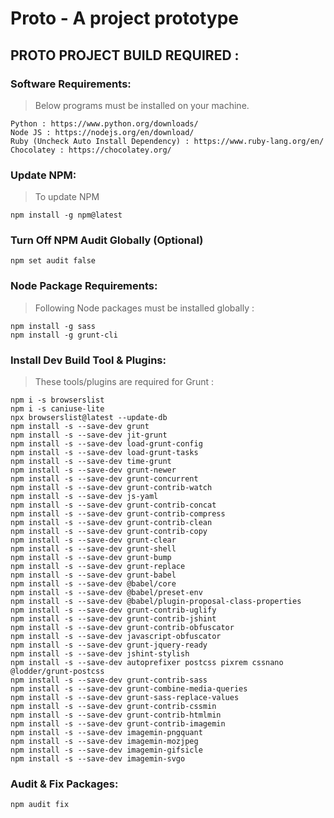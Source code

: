 # Proto - A project prototype
## PROTO PROJECT BUILD REQUIRED :
### Software Requirements:
> Below programs must be installed on your machine.

	Python : https://www.python.org/downloads/
	Node JS : https://nodejs.org/en/download/
	Ruby (Uncheck Auto Install Dependency) : https://www.ruby-lang.org/en/
	Chocolatey : https://chocolatey.org/

### Update NPM:
> To update NPM

	npm install -g npm@latest

### Turn Off NPM Audit Globally (Optional)
	npm set audit false

### Node Package Requirements:
> Following Node packages must be installed globally :

	npm install -g sass
	npm install -g grunt-cli

### Install Dev Build Tool & Plugins:
> These tools/plugins are required for Grunt :

	npm i -s browserslist
	npm i -s caniuse-lite
	npx browserslist@latest --update-db
	npm install -s --save-dev grunt
	npm install -s --save-dev jit-grunt
	npm install -s --save-dev load-grunt-config
	npm install -s --save-dev load-grunt-tasks
	npm install -s --save-dev time-grunt
	npm install -s --save-dev grunt-newer
	npm install -s --save-dev grunt-concurrent
	npm install -s --save-dev grunt-contrib-watch
	npm install -s --save-dev js-yaml
	npm install -s --save-dev grunt-contrib-concat
	npm install -s --save-dev grunt-contrib-compress
	npm install -s --save-dev grunt-contrib-clean
	npm install -s --save-dev grunt-contrib-copy
	npm install -s --save-dev grunt-clear
	npm install -s --save-dev grunt-shell
	npm install -s --save-dev grunt-bump
	npm install -s --save-dev grunt-replace
	npm install -s --save-dev grunt-babel
	npm install -s --save-dev @babel/core
	npm install -s --save-dev @babel/preset-env
	npm install -s --save-dev @babel/plugin-proposal-class-properties
	npm install -s --save-dev grunt-contrib-uglify
	npm install -s --save-dev grunt-contrib-jshint
	npm install -s --save-dev grunt-contrib-obfuscator
	npm install -s --save-dev javascript-obfuscator
	npm install -s --save-dev grunt-jquery-ready
	npm install -s --save-dev jshint-stylish
	npm install -s --save-dev autoprefixer postcss pixrem cssnano @lodder/grunt-postcss
	npm install -s --save-dev grunt-contrib-sass
	npm install -s --save-dev grunt-combine-media-queries
	npm install -s --save-dev grunt-sass-replace-values
	npm install -s --save-dev grunt-contrib-cssmin
	npm install -s --save-dev grunt-contrib-htmlmin
	npm install -s --save-dev grunt-contrib-imagemin
	npm install -s --save-dev imagemin-pngquant
	npm install -s --save-dev imagemin-mozjpeg
	npm install -s --save-dev imagemin-gifsicle
	npm install -s --save-dev imagemin-svgo

### Audit & Fix Packages:
	npm audit fix